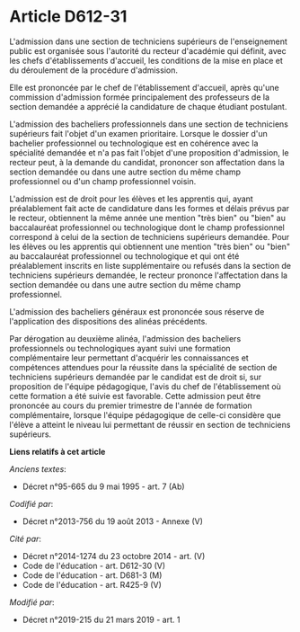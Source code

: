 # Article D612-31

L'admission dans une section de techniciens supérieurs de l'enseignement public est organisée sous l'autorité du recteur
d'académie qui définit, avec les chefs d'établissements d'accueil, les conditions de la mise en place et du déroulement de la
procédure d'admission.

Elle est prononcée par le chef de l'établissement d'accueil, après qu'une commission d'admission formée principalement des
professeurs de la section demandée a apprécié la candidature de chaque étudiant postulant.

L'admission des bacheliers professionnels dans une section de techniciens supérieurs fait l'objet d'un examen prioritaire.
Lorsque le dossier d'un bachelier professionnel ou technologique est en cohérence avec la spécialité demandée et n'a pas fait
l'objet d'une proposition d'admission, le recteur peut, à la demande du candidat, prononcer son affectation dans la section
demandée ou dans une autre section du même champ professionnel ou d'un champ professionnel voisin.

L'admission est de droit pour les élèves et les apprentis qui, ayant préalablement fait acte de candidature dans les formes
et délais prévus par le recteur, obtiennent la même année une mention "très bien" ou "bien" au baccalauréat professionnel ou
technologique dont le champ professionnel correspond à celui de la section de techniciens supérieurs demandée. Pour les
élèves ou les apprentis qui obtiennent une mention "très bien" ou "bien" au baccalauréat professionnel ou technologique et
qui ont été préalablement inscrits en liste supplémentaire ou refusés dans la section de techniciens supérieurs demandée, le
recteur prononce l'affectation dans la section demandée ou dans une autre section du même champ professionnel.

L'admission des bacheliers généraux est prononcée sous réserve de l'application des dispositions des alinéas précédents.

Par dérogation au deuxième alinéa, l'admission des bacheliers professionnels ou technologiques ayant suivi une formation
complémentaire leur permettant d'acquérir les connaissances et compétences attendues pour la réussite dans la spécialité de
section de techniciens supérieurs demandée par le candidat est de droit si, sur proposition de l'équipe pédagogique, l'avis
du chef de l'établissement où cette formation a été suivie est favorable. Cette admission peut être prononcée au cours du
premier trimestre de l'année de formation complémentaire, lorsque l'équipe pédagogique de celle-ci considère que l'élève a
atteint le niveau lui permettant de réussir en section de techniciens supérieurs.

**Liens relatifs à cet article**

_Anciens textes_:

  - Décret n°95-665 du 9 mai 1995 - art. 7 (Ab)

_Codifié par_:

  - Décret n°2013-756 du 19 août 2013 -  Annexe (V)

_Cité par_:

  - Décret n°2014-1274 du 23 octobre 2014 - art. (V)
  - Code de l'éducation - art. D612-30 (V)
  - Code de l'éducation - art. D681-3 (M)
  - Code de l'éducation - art. R425-9 (V)

_Modifié par_:

  - Décret n°2019-215 du 21 mars 2019 - art. 1
